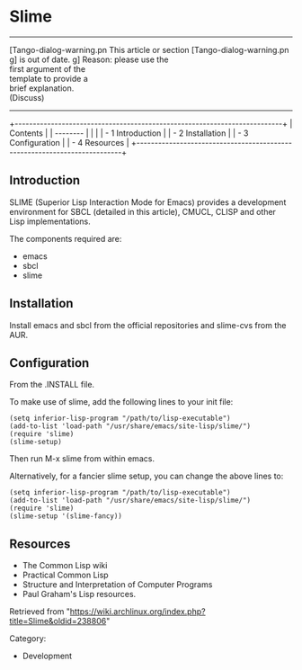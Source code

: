 Slime
=====

  ------------------------ ------------------------ ------------------------
  [Tango-dialog-warning.pn This article or section  [Tango-dialog-warning.pn
  g]                       is out of date.          g]
                           Reason: please use the   
                           first argument of the    
                           template to provide a    
                           brief explanation.       
                           (Discuss)                
  ------------------------ ------------------------ ------------------------

+--------------------------------------------------------------------------+
| Contents                                                                 |
| --------                                                                 |
|                                                                          |
| -   1 Introduction                                                       |
| -   2 Installation                                                       |
| -   3 Configuration                                                      |
| -   4 Resources                                                          |
+--------------------------------------------------------------------------+

Introduction
------------

SLIME (Superior Lisp Interaction Mode for Emacs) provides a development
environment for SBCL (detailed in this article), CMUCL, CLISP and other
Lisp implementations.

The components required are:

-   emacs
-   sbcl
-   slime

Installation
------------

Install emacs and sbcl from the official repositories and slime-cvs from
the AUR.

Configuration
-------------

From the .INSTALL file.

To make use of slime, add the following lines to your init file:

    (setq inferior-lisp-program "/path/to/lisp-executable")
    (add-to-list 'load-path "/usr/share/emacs/site-lisp/slime/")
    (require 'slime)
    (slime-setup)

Then run M-x slime from within emacs.

Alternatively, for a fancier slime setup, you can change the above lines
to:

    (setq inferior-lisp-program "/path/to/lisp-executable")
    (add-to-list 'load-path "/usr/share/emacs/site-lisp/slime/")
    (require 'slime)
    (slime-setup '(slime-fancy))

Resources
---------

-   The Common Lisp wiki
-   Practical Common Lisp
-   Structure and Interpretation of Computer Programs
-   Paul Graham's Lisp resources.

Retrieved from
"https://wiki.archlinux.org/index.php?title=Slime&oldid=238806"

Category:

-   Development
